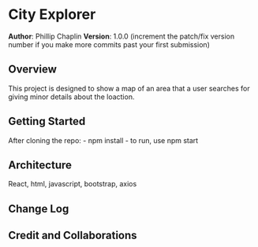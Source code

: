 # City Explorer

**Author**: Phillip Chaplin
**Version**: 1.0.0 (increment the patch/fix version number if you make more commits past your first submission)

## Overview
<!-- Provide a high level overview of what this application is and why you are building it, beyond the fact that it's an assignment for this class. (i.e. What's your problem domain?) -->
This project is designed to show a map of an area that a user searches for giving minor details about the loaction.

## Getting Started
<!-- What are the steps that a user must take in order to build this app on their own machine and get it running? -->
After cloning the repo:
    - npm install
    - to run, use npm start

## Architecture
<!-- Provide a detailed description of the application design. What technologies (languages, libraries, etc) you're using, and any other relevant design information. -->
React, html, javascript, bootstrap, axios

## Change Log
<!-- Use this area to document the iterative changes made to your application as each feature is successfully implemented. Use time stamps. Here's an example:

01-01-2001 4:59pm - Application now has a fully-functional express server, with a GET route for the location resource. -->

## Credit and Collaborations
<!-- Give credit (and a link) to oth